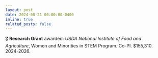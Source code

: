 ```yaml
---
layout: post
date: 2024-08-21 00:00:00-0400
inline: true
related_posts: false
---
```


🎖️ **Research Grant** awarded: *USDA National Institute of Food and Agriculture*, Women and Minorities in STEM Program. Co-PI. $155,310. 2024-2026.